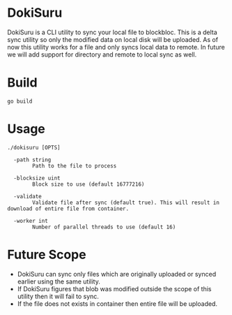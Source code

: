 # DokiSuru

DokiSuru is a CLI utility to sync your local file to blockbloc. This is a delta sync utility so only the modified data on local disk will be uploaded.
As of now this utility works for a file and only syncs local data to remote. In future we will add support for directory and remote to local sync as well.


# Build
```
go build
```

# Usage
```
./dokisuru [OPTS]

  -path string
        Path to the file to process 

  -blocksize uint
        Block size to use (default 16777216)

  -validate
        Validate file after sync (default true). This will result in download of entire file from container.

  -worker int
        Number of parallel threads to use (default 16)
```

# Future Scope
- DokiSuru can sync only files which are originally uploaded or synced earlier using the same utility.
- If DokiSuru figures that blob was modified outside the scope of this utility then it will fail to sync.
- If the file does not exists in container then entire file will be uploaded.
